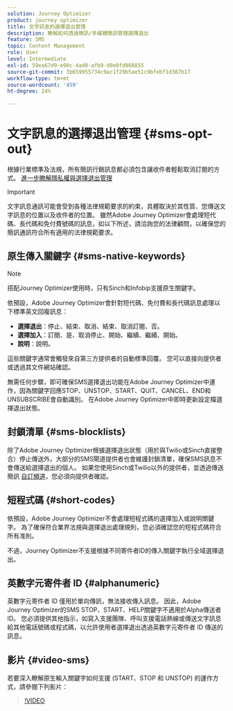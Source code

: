 ```yaml
---
solution: Journey Optimizer
product: journey optimizer
title: 文字訊息的選擇退出管理
description: 瞭解如何透過簡訊/多媒體簡訊管理選擇退出
feature: SMS
topic: Content Management
role: User
level: Intermediate
exl-id: 59ea67d9-e90c-4ad0-afb9-d0e0fd868855
source-git-commit: 3b659955734c9ac1f29b5ae51c9bfebf1d387b17
workflow-type: tm+mt
source-wordcount: '459'
ht-degree: 24%

---
```


# 文字訊息的選擇退出管理 {#sms-opt-out}

根據行業標準及法規，所有簡訊行銷訊息都必須包含讓收件者輕鬆取消訂閱的方式。 [進一步瞭解隱私權與選擇退出管理](../privacy/opt-out.md)

>[!IMPORTANT]
>
>文字訊息通訊可能會受到各種法律規範要求的約束，具體取決於其性質、您傳送文字訊息的位置以及收件者的位置。 雖然Adobe Journey Optimizer會處理短代碼、長代碼和免付費號碼的訊息，如以下所述，請洽詢您的法律顧問，以確保您的簡訊通訊符合所有適用的法律規範要求。
>

## 原生傳入關鍵字 {#sms-native-keywords}

>[!NOTE]
>
> 搭配Journey Optimizer使用時，只有Sinch和Infobip支援原生關鍵字。

依預設，Adobe Journey Optimizer會針對短代碼、免付費和長代碼訊息處理以下標準英文回複訊息：

* **選擇退出**：停止、結束、取消、結束、取消訂閱、否。
* **選擇加入**：訂閱、是、取消停止、開始、繼續、繼續、開始。
* **說明**：說明。

這些關鍵字通常會觸發來自第三方提供者的自動標準回覆。 您可以直接向提供者或透過其文件網站確認。

無需任何步驟，即可確保SMS選擇退出功能在Adobe Journey Optimizer中運作，因為關鍵字回應STOP、UNSTOP、START、QUIT、CANCEL、END和UNSUBSCRIBE會自動識別。 在Adobe Journey Optimizer中即時更新設定檔選擇退出狀態。


## 封鎖清單 {#sms-blocklists}

除了Adobe Journey Optimizer根據選擇退出狀態（用於與Twilio或Sinch直接整合）停止傳送外，大部分的SMS閘道提供者也會維護封鎖清單，確保SMS訊息不會傳送給選擇退出的個人。 如果您使用Sinch或Twilio以外的提供者，並透過傳送簡訊 [自訂頻道](../building-journeys/using-custom-actions.md)，您必須向提供者確認。


## 短程式碼 {#short-codes}

依預設，Adobe Journey Optimizer不會處理短程式碼的選擇加入或說明關鍵字。 為了確保符合業界法規與選擇退出處理規則，您必須確認您的短程式碼符合所有准則。

不過，Journey Optimizer不支援根據不同寄件者ID的傳入關鍵字執行全域選擇退出。

## 英數字元寄件者 ID {#alphanumeric}

英數字元寄件者 ID 僅用於單向傳訊，無法接收傳入訊息。 因此，Adobe Journey Optimizer的SMS STOP、START、HELP關鍵字不適用於Alpha傳送者ID。 您必須提供其他指示，如寫入支援團隊、呼叫支援電話熱線或傳送文字訊息給其他電話號碼或程式碼，以允許使用者選擇退出透過英數字元寄件者 ID 傳送的訊息。

## 影片 {#video-sms}

若要深入瞭解原生輸入關鍵字如何支援 (START、STOP 和 UNSTOP) 的運作方式，請參閱下列影片：

>[!VIDEO](https://video.tv.adobe.com/v/344026?quality=12)
